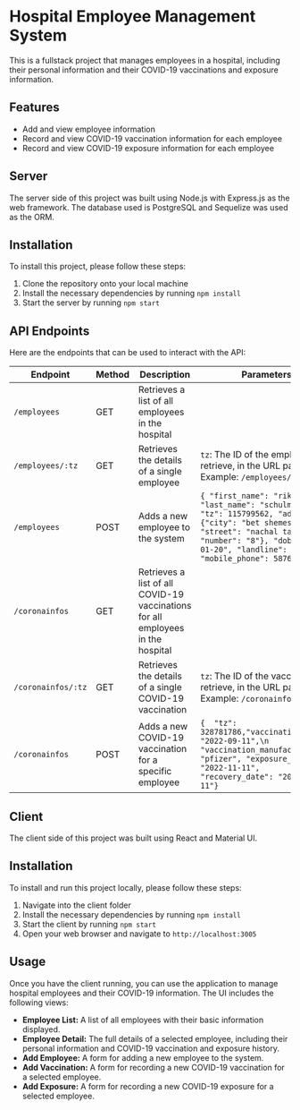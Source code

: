 # Hospital Employee Management System

This is a fullstack project that manages employees in a hospital, including their personal information and their COVID-19 vaccinations and exposure information.

## Features

- Add and view employee information
- Record and view COVID-19 vaccination information for each employee
- Record and view COVID-19 exposure information for each employee

## Server

The server side of this project was built using Node.js with Express.js as the web framework. The database used is PostgreSQL and Sequelize was used as the ORM.

## Installation

To install this project, please follow these steps:

1. Clone the repository onto your local machine
2. Install the necessary dependencies by running `npm install`
3. Start the server by running `npm start`

## API Endpoints

Here are the endpoints that can be used to interact with the API:

| Endpoint                     | Method | Description                                                                                      | Parameters |
| ----------------------------| ------ | ------------------------------------------------------------------------------------------------ | ---------- |
| `/employees`                 | GET    | Retrieves a list of all employees in the hospital                                                |            |
| `/employees/:tz`             | GET    | Retrieves the details of a single employee                                                       | `tz`: The ID of the employee to retrieve, in the URL path<br>Example: `/employees/123` |
| `/employees`                 | POST   | Adds a new employee to the system                                                                 | ```{ "first_name": "riki", "last_name": "schulman", "tz": 115799562, "address": {"city": "bet shemesh", "street": "nachal tamar", "number": "8"}, "dob": "1997-01-20", "landline": 29910274, "mobile_phone": 587638128}``` |
| `/coronainfos`              | GET    | Retrieves a list of all COVID-19 vaccinations for all employees in the hospital                  |            |
| `/coronainfos/:tz`          | GET    | Retrieves the details of a single COVID-19 vaccination                                            | `tz`: The ID of the vaccination to retrieve, in the URL path<br>Example: `/coronainfos/123` |
| `/coronainfos`| POST   | Adds a new COVID-19 vaccination for a specific employee                                           |```{  "tz": 328781786,"vaccination_date": "2022-09-11",\n  "vaccination_manufacturer": "pfizer", "exposure_date": "2022-11-11", "recovery_date": "2022-12-11"}``` |


## Client

The client side of this project was built using React and Material UI.

## Installation

To install and run this project locally, please follow these steps:

1. Navigate into the client folder
2. Install the necessary dependencies by running `npm install`
3. Start the client by running `npm start`
4. Open your web browser and navigate to `http://localhost:3005`

## Usage

Once you have the client running, you can use the application to manage hospital employees and their COVID-19 information. The UI includes the following views:

- **Employee List:** A list of all employees with their basic information displayed.
- **Employee Detail:** The full details of a selected employee, including their personal information and COVID-19 vaccination and exposure history.
- **Add Employee:** A form for adding a new employee to the system.
- **Add Vaccination:** A form for recording a new COVID-19 vaccination for a selected employee.
- **Add Exposure:** A form for recording a new COVID-19 exposure for a selected employee.
